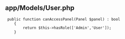## app/Models/User.php
```
 public function canAccessPanel(Panel $panel) : bool
    {
        return $this->hasRole(['Admin','User']);
    }
```

